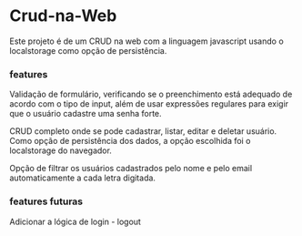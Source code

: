 # Crud-na-Web
Este projeto é de um CRUD na web com a linguagem javascript usando o localstorage como opção de persistência.

### features
Validação de formulário, verificando se o preenchimento está adequado de acordo com o tipo de input, além de usar expressões regulares para exigir que o usuário cadastre uma senha forte.

CRUD completo onde se pode cadastrar, listar, editar e deletar usuário. Como opção de persistência dos dados, a opção escolhida foi o localstorage do navegador.

Opção de filtrar os usuários cadastrados pelo nome e pelo email automaticamente a cada letra digitada.

### features futuras

Adicionar a lógica de login - logout
